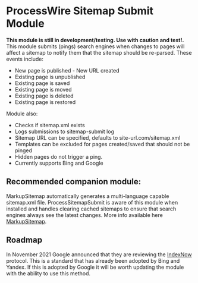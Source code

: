 # ProcessWire Sitemap Submit Module
**This module is still in development/testing. Use with caution and test!.**
This module submits (pings) search engines when changes to pages will affect a sitemap to notify them that the sitemap should be re-parsed. These events include:

- New page is published - New URL created
- Existing page is unpublished
- Existing page is saved
- Existing page is moved
- Existing page is deleted
- Existing page is restored

Module also:
- Checks if sitemap.xml exists
- Logs submissions to sitemap-submit log
- Sitemap URL can be specified, defaults to site-url.com/sitemap.xml
- Templates can be excluded for pages created/saved that should not be pinged
- Hidden pages do not trigger a ping.
- Currently supports Bing and Google

## Recommended companion module:
MarkupSitemap automatically generates a multi-language capable sitemap.xml file. ProcessSitemapSubmit is aware of this module when installed and handles clearing cached sitemaps to ensure that search engines always see the latest changes. More info available here [MarkupSitemap](https://processwire.com/modules/markup-sitemap/).

## Roadmap
In November 2021 Google announced that they are reviewing the [IndexNow](https://www.indexnow.org) protocol. This is a standard that has already been adopted by Bing and Yandex. If this is adopted by Google it will be worth updating the module with the ability to use this method.
